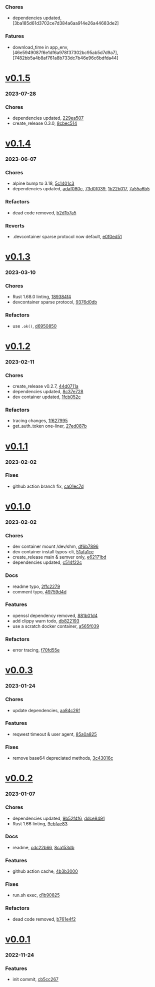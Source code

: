 ### Chores
+ dependencies updated, [3ba185d61d3702ce7d384a6aa914e26a44683de2]

### Fatures
+ download_time in app_env, [46e5949087f6e1df6a978f37302bc95ab5d7d9a7], [7482bb5a4b8af761a8b733dc7b46e96c6bdfda44]

# <a href='https://github.com/mrjackwills/mealpedant_backup_pi/releases/tag/v0.1.5'>v0.1.5</a>
### 2023-07-28

### Chores
+ dependencies updated, [229ea507](https://github.com/mrjackwills/mealpedant_backup_pi/commit/229ea5077bf3db41f0f24d75243d9918b32db8d9)
+ create_release 0.3.0, [8cbec514](https://github.com/mrjackwills/mealpedant_backup_pi/commit/8cbec514e8732a312ade430d6345588e02a7d594)

# <a href='https://github.com/mrjackwills/mealpedant_backup_pi/releases/tag/v0.1.4'>v0.1.4</a>
### 2023-06-07

### Chores
+ alpine bump to 3.18, [5c1401c3](https://github.com/mrjackwills/mealpedant_backup_pi/commit/5c1401c3c104676c84158f1ce2e210b3623bef70)
+ dependencies updated, [adaf080c](https://github.com/mrjackwills/mealpedant_backup_pi/commit/adaf080c4be2b590a5af7edcd4f57a6c04e82d28), [73d0f039](https://github.com/mrjackwills/mealpedant_backup_pi/commit/73d0f039c211cab10284f2bc18626ae6bf9df1f5), [1b22b017](https://github.com/mrjackwills/mealpedant_backup_pi/commit/1b22b0170186b4f2ef829577efc670d9b9b454a5), [7a55a6b5](https://github.com/mrjackwills/mealpedant_backup_pi/commit/7a55a6b56b45293d511615b7e6d762006e872685)

### Refactors
+ dead code removed, [b2d1b7a5](https://github.com/mrjackwills/mealpedant_backup_pi/commit/b2d1b7a534ea660f29cc0b3f408d0d70101ef01f)

### Reverts
+ .devcontainer sparse protocol now default, [e0f0ed51](https://github.com/mrjackwills/mealpedant_backup_pi/commit/e0f0ed51b298e40c6b5fac52b4943c6f323b0df7)

# <a href='https://github.com/mrjackwills/mealpedant_backup_pi/releases/tag/v0.1.3'>v0.1.3</a>
### 2023-03-10

### Chores
+ Rust 1.68.0 linting, [189384f4](https://github.com/mrjackwills/mealpedant_backup_pi/commit/189384f4c3a0d4480e2fab74c00ddd559e95cb28)
+ devcontainer sparse protocol, [9376d0db](https://github.com/mrjackwills/mealpedant_backup_pi/commit/9376d0db6bd3a4d7be7682b406c5f6e326c78517)

### Refactors
+ use `.ok()`, [d6950850](https://github.com/mrjackwills/mealpedant_backup_pi/commit/d69508506f598a7f2e8e5a71e4d02598b0f0061c)

# <a href='https://github.com/mrjackwills/mealpedant_backup_pi/releases/tag/v0.1.2'>v0.1.2</a>
### 2023-02-11

### Chores
+ create_release v0.2.7, [44d0711a](https://github.com/mrjackwills/mealpedant_backup_pi/commit/44d0711abba7ba29231ce701341ea574b9814ec5)
+ dependencies updated, [8c37e728](https://github.com/mrjackwills/mealpedant_backup_pi/commit/8c37e728368576d2a638c484d76a0f8e951f6077)
+ dev container updated, [1fcb052c](https://github.com/mrjackwills/mealpedant_backup_pi/commit/1fcb052cf38120d45dc14dd70ecc7115245f9a4c)

### Refactors
+ tracing changes, [1f627995](https://github.com/mrjackwills/mealpedant_backup_pi/commit/1f627995c8b3503428538ae0a2f8873201eb338c)
+ get_auth_token one-liner, [27ed087b](https://github.com/mrjackwills/mealpedant_backup_pi/commit/27ed087bbc511b726fb1d970ae362207fd703697)

# <a href='https://github.com/mrjackwills/mealpedant_backup_pi/releases/tag/v0.1.1'>v0.1.1</a>
### 2023-02-02

### Fixes
+ github action branch fix, [ca01ec7d](https://github.com/mrjackwills/mealpedant_backup_pi/commit/ca01ec7db8120efc48869c957d0b98786ea23aab)

# <a href='https://github.com/mrjackwills/mealpedant_backup_pi/releases/tag/v0.1.0'>v0.1.0</a>
### 2023-02-02

### Chores
+ dev container mount /dev/shm, [df6b7896](https://github.com/mrjackwills/mealpedant_backup_pi/commit/df6b7896dea8d32795ed7c47b75b386eee0509aa)
+ dev container install typos-cli, [51afa1ce](https://github.com/mrjackwills/mealpedant_backup_pi/commit/51afa1ce531489e390a5344076c1eb41e95c5bff)
+ create_release main & semver only, [e62171bd](https://github.com/mrjackwills/mealpedant_backup_pi/commit/e62171bd3ec4254b6260713a6a8f74cdaf8b6571)
+ dependencies updated, [c514f22c](https://github.com/mrjackwills/mealpedant_backup_pi/commit/c514f22ce4abaf521f2147a5762805bc4fc61e1c)

### Docs
+ readme typo, [2ffc2279](https://github.com/mrjackwills/mealpedant_backup_pi/commit/2ffc2279d908698a4ba58454457b4d576fd32ef7)
+ comment typo, [49759d4d](https://github.com/mrjackwills/mealpedant_backup_pi/commit/49759d4dee7555cde9cf99a6bfbf8e2e767c4b26)

### Features
+ openssl dependency removed, [881b01d4](https://github.com/mrjackwills/mealpedant_backup_pi/commit/881b01d444e286ae6f9a10f79e075103f76383d4)
+ add clippy warn todo, [db822193](https://github.com/mrjackwills/mealpedant_backup_pi/commit/db822193e03fb7c41a0ca3306df4568a540010b7)
+ use a scratch docker container, [a565f039](https://github.com/mrjackwills/mealpedant_backup_pi/commit/a565f03900652b6d0e8288521f484621bc21d750)

### Refactors
+ error tracing, [f70fd55e](https://github.com/mrjackwills/mealpedant_backup_pi/commit/f70fd55e627abdc71786eb02fa02a5491b04166c)

# <a href='https://github.com/mrjackwills/mealpedant_backup_pi/releases/tag/v0.0.3'>v0.0.3</a>
### 2023-01-24

### Chores
+ update dependencies, [aa84c26f](https://github.com/mrjackwills/mealpedant_backup_pi/commit/aa84c26f8f84efd60f694b3aa1d9c7f362512c5b)

### Features
+ reqwest timeout & user agent, [85a0a825](https://github.com/mrjackwills/mealpedant_backup_pi/commit/85a0a825584860050064b550c0fd1223416fabfc)

### Fixes
+ remove base64 depreciated methods, [3c43016c](https://github.com/mrjackwills/mealpedant_backup_pi/commit/3c43016cec9a212246607291d49f08ee2ba82b96)

# <a href='https://github.com/mrjackwills/mealpedant_backup_pi/releases/tag/v0.0.2'>v0.0.2</a>
### 2023-01-07

### Chores
+ dependencies updated, [9b52f4f6](https://github.com/mrjackwills/mealpedant_backup_pi/commit/9b52f4f683f67a1944e12ecf7ddb659a8b25e05a), [ddce8491](https://github.com/mrjackwills/mealpedant_backup_pi/commit/ddce8491bdc61f81adf0a6707b2b4d20b7aea710)
+ Rust 1.66 linting, [9cbfae83](https://github.com/mrjackwills/mealpedant_backup_pi/commit/9cbfae832bbcdb10f187174d2742f11781460006)

### Docs
+ readme, [cdc22b66](https://github.com/mrjackwills/mealpedant_backup_pi/commit/cdc22b663b5bab2747798e68ee7bab697076097a), [8ca153db](https://github.com/mrjackwills/mealpedant_backup_pi/commit/8ca153db933e0978f8f81bcab08a39a65cff4b62)

### Features
+ github action cache, [4b3b3000](https://github.com/mrjackwills/mealpedant_backup_pi/commit/4b3b30007e243174239345bd24bda4783a6658b0)

### Fixes
+ run.sh exec, [d1b90825](https://github.com/mrjackwills/mealpedant_backup_pi/commit/d1b90825564c60411863f4722dda9c2b7bc3a150)

### Refactors
+ dead code removed, [b761e4f2](https://github.com/mrjackwills/mealpedant_backup_pi/commit/b761e4f2a35ad200c121ce296e37a04877471f72)

# <a href='https://github.com/mrjackwills/mealpedant_backup_pi/releases/tag/v0.0.1'>v0.0.1</a>
### 2022-11-24

### Features
+ init commit, [cb5cc267](https://github.com/mrjackwills/mealpedant_backup_pi/commit/cb5cc2673de64eb0f2870fbe8a51bbaf75aeaf1a)
